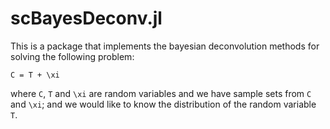# scBayesDeconv.jl

This is a package that implements the bayesian deconvolution methods for solving the following problem:

 ``C = T + \xi``

where ``C``, ``T`` and ``\xi`` are random variables and we have sample sets from ``C`` and ``\xi``; and we would like to know the distribution of the random variable ``T``.